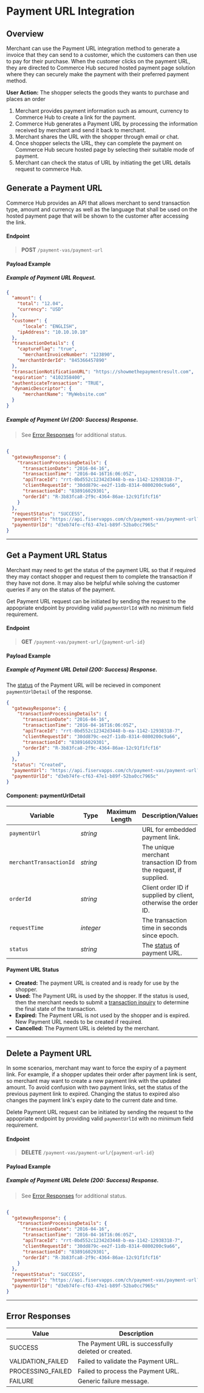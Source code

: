 # Payment URL Integration

## Overview

Merchant can use the Payment URL integration method to generate a invoice that they can send to a customer, which the customers can then use to pay for their purchase. When the customer clicks on the payment URL, they are directed to Commerce Hub secured hosted payment page solution where they can securely make the payment with their preferred payment method.

**User Action:** The shopper selects the goods they wants to purchase and places an order
1. Merchant provides payment information such as amount, currency to Commerce Hub to create a link for the payment.
2. Commerce Hub generates a Payment URL by processing the information received by merchant and send it back to merchant.
3. Merchant shares the URL with the shopper through email or chat.
4. Once shopper selects the URL, they can complete the payment on Commerce Hub secure hosted page by selecting their suitable mode of payment.
5. Merchant can check the status of URL by initiating the get URL details request to commerce Hub.


## Generate a Payment URL

Commerce Hub provides an API that allows merchant to send transaction type, amount and currency as well as the language that shall be used on the hosted payment page that will be shown to the customer after accessing the link.

#### Endpoint
<!-- theme: success -->
>**POST** `/payment-vas/payment-url`

#### Payload Example

<!--
type: tab
title: Request
-->

##### Example of Payment URL Request.

```json
{
  "amount": {
    "total": "12.04",
    "currency": "USD"
  },
  "customer": {
	  "locale": "ENGLISH",
  	"ipAddress": "10.10.10.10"
  },
  "transactionDetails": {
    "captureFlag": "true",
	  "merchantInvoiceNumber": "123890",
    "merchantOrderId": "845366457890"
  },
  "transactionNotificationURL": "https://showmethepaymentresult.com",
  "expiration": "4102358400",
  "authenticateTransaction": "TRUE",
  "dynamicDescriptor": {
	  "merchantName": "MyWebsite.com"
  }
}
```

<!--
type: tab
title: Response
-->

##### Example of Payment Url (200: Success) Response.

<!-- theme: info -->
> See [Error Responses](#error-responses) for additional status.

```json

{
  "gatewayResponse": {
    "transactionProcessingDetails": {
      "transactionDate": "2016-04-16",
      "transactionTime": "2016-04-16T16:06:05Z",
      "apiTraceId": "rrt-0bd552c12342d3448-b-ea-1142-12938318-7",
      "clientRequestId": "30dd879c-ee2f-11db-8314-0800200c9a66",
      "transactionId": "838916029301",
      "orderId": "R-3b83fca8-2f9c-4364-86ae-12c91f1fcf16"
    }
  },
  "requestStatus": "SUCCESS",
  "paymentUrl": "https://api.fiservapps.com/ch/payment-vas/payment-url?storename=123456789&oid=R-96cdbaa4-c22e-4598-a2f1-c2b5fed79ef1&paymentUrlId=d3eb74fe-cf63-47e1-b89f-52ba0cc7965c",
  "paymentUrlId": "d3eb74fe-cf63-47e1-b89f-52ba0cc7965c"
}

```
<!-- type: tab-end -->

---

## Get a Payment URL Status

Merchant may need to get the status of the payment URL so that if required they may contact shopper and request them to complete the transaction if they have not done. It may also be helpful while solving the customer queries if any on the status of the payment.

Get Payment URL request can be initiated by sending the request to the appopriate endpoint by providing valid `paymentUrlId` with no minimum field requirement.

#### Endpoint
<!-- theme: info -->
>**GET** `/payment-vas/payment-url/{payment-url-id}`

#### Payload Example


<!--
type: tab
title: Response
-->

##### Example of Payment URL Detail (200: Success) Response.

The [status](#payment-url-status) of the Payment URL will be recieved in component `paymentUrlDetail` of the response. 

```json
{
  "gatewayResponse": {
    "transactionProcessingDetails": {
      "transactionDate": "2016-04-16",
      "transactionTime": "2016-04-16T16:06:05Z",
      "apiTraceId": "rrt-0bd552c12342d3448-b-ea-1142-12938318-7",
      "clientRequestId": "30dd879c-ee2f-11db-8314-0800200c9a66",
      "transactionId": "838916029301",
      "orderId": "R-3b83fca8-2f9c-4364-86ae-12c91f1fcf16"
    }
  },
  "status": "Created",
  "paymentUrl": "https://api.fiservapps.com/ch/payment-vas/payment-url?storename=123456789&oid=R-96cdbaa4-c22e-4598-a2f1-c2b5fed79ef1&paymentUrlId=d3eb74fe-cf63-47e1-b89f-52ba0cc7965c",
  "paymentUrlId": "d3eb74fe-cf63-47e1-b89f-52ba0cc7965c"
}

```
<!-- type: tab-end -->

#### Component: paymentUrlDetail

Variable | Type| Maximum Length | Description/Values|
|---------|----------|----------------|---------|
| `paymentUrl` | *string* |  | URL for embedded payment link. |
| `merchantTransactionId` | *string* |  | The unique merchant transaction ID from the request, if supplied. |
| `orderId` | *string* |  | Client order ID if supplied by client, otherwise the order ID. |
| `requestTime` | *integer* |  | The transaction time in seconds since epoch. |
| `status` | *string* |  | The [status](#payment-url-status) of payment URL. |

#### Payment URL Status

- **Created:** The payment URL is created and is ready for use by the shopper.
- **Used:** The Payment URL is used by the shopper. If the status is used, then the merchant needs to submit a [transaction inquiry](../Transactions/Inquiry.md) to determine the final state of the transaction.
- **Expired:** The Payment URL is not used by the shopper and is expired. New Payment URL needs to be created if required.
- **Cancelled:** The Payment URL is deleted by the merchant. 

---

## Delete a Payment URL

In some scenarios, merchant may want to force the expiry of a payment link. For example, if a shopper updates their order after payment link is sent, so merchant may want to create a new payment link with the updated amount. To avoid confusion with two payment links, set the status of the previous payment link to expired. Changing the status to expired also changes the payment link's expiry date to the current date and time.

Delete Payment URL request can be initiated by sending the request to the appopriate endpoint by providing valid `paymentUrlId` with no minimum field requirement.


#### Endpoint
<!-- theme: danger -->
>**DELETE** `/payment-vas/payment-url/{payment-url-id}`

#### Payload Example

<!--
type: tab
title: Response
-->

##### Example of Payment URL Delete (200: Success) Response.
<!-- theme: info -->
> See [Error Responses](#error-responses) for additional status.

```json

{
  "gatewayResponse": {
    "transactionProcessingDetails": {
      "transactionDate": "2016-04-16",
      "transactionTime": "2016-04-16T16:06:05Z",
      "apiTraceId": "rrt-0bd552c12342d3448-b-ea-1142-12938318-7",
      "clientRequestId": "30dd879c-ee2f-11db-8314-0800200c9a66",
      "transactionId": "838916029301",
      "orderId": "R-3b83fca8-2f9c-4364-86ae-12c91f1fcf16"
    }
  },
  "requestStatus": "SUCCESS",
  "paymentUrl": "https://api.fiservapps.com/ch/payment-vas/payment-url?storename=123456789&oid=R-96cdbaa4-c22e-4598-a2f1-c2b5fed79ef1&paymentUrlId=d3eb74fe-cf63-47e1-b89f-52ba0cc7965c",
  "paymentUrlId": "d3eb74fe-cf63-47e1-b89f-52ba0cc7965c"
}

```
<!-- type: tab-end -->

---

## Error Responses

| Value | Description |
| ---- | ---------- |
| SUCCESS | The Payment URL is successfully deleted or created. |
| VALIDATION_FAILED | Failed to validate the Payment URL. |
| PROCESSING_FAILED | Failed to process the Payment URL. |
| FAILURE | Generic failure message. |

